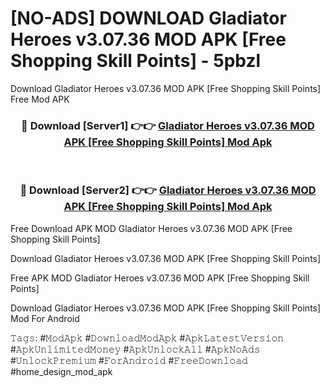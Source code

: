 # [NO-ADS] DOWNLOAD Gladiator Heroes v3.07.36 MOD APK [Free Shopping Skill Points] - 5pbzl
Download Gladiator Heroes v3.07.36 MOD APK [Free Shopping Skill Points] Free Mod APK

<div align="center">
<h3>🔴 Download [Server1] 👉👉 <a href="https://apk-comot.site?title=Gladiator_Heroes_v3.07.36_MOD_APK_[Free_Shopping_Skill_Points]">Gladiator Heroes v3.07.36 MOD APK [Free Shopping Skill Points] Mod Apk</a></h3><br>

<h3>🔴 Download [Server2] 👉👉 <a href="https://apk-comot.site?title=Gladiator_Heroes_v3.07.36_MOD_APK_[Free_Shopping_Skill_Points]">Gladiator Heroes v3.07.36 MOD APK [Free Shopping Skill Points] Mod Apk</a></h3>
</div>


Free Download APK MOD Gladiator Heroes v3.07.36 MOD APK [Free Shopping Skill Points]

Download Gladiator Heroes v3.07.36 MOD APK [Free Shopping Skill Points] 

Free APK MOD Gladiator Heroes v3.07.36 MOD APK [Free Shopping Skill Points] 

Download Gladiator Heroes v3.07.36 MOD APK [Free Shopping Skill Points] Mod For Android

𝚃𝚊𝚐𝚜: #𝙼𝚘𝚍𝙰𝚙𝚔 #𝙳𝚘𝚠𝚗𝚕𝚘𝚊𝚍𝙼𝚘𝚍𝙰𝚙𝚔 #𝙰𝚙𝚔𝙻𝚊𝚝𝚎𝚜𝚝𝚅𝚎𝚛𝚜𝚒𝚘𝚗 #𝙰𝚙𝚔𝚄𝚗𝚕𝚒𝚖𝚒𝚝𝚎𝚍𝙼𝚘𝚗𝚎𝚢 #𝙰𝚙𝚔𝚄𝚗𝚕𝚘𝚌𝚔𝙰𝚕𝚕 #𝙰𝚙𝚔𝙽𝚘𝙰𝚍𝚜 #𝚄𝚗𝚕𝚘𝚌𝚔𝙿𝚛𝚎𝚖𝚒𝚞𝚖 #𝙵𝚘𝚛𝙰𝚗𝚍𝚛𝚘𝚒𝚍 #𝙵𝚛𝚎𝚎𝙳𝚘𝚠𝚗𝚕𝚘𝚊𝚍 #home_design_mod_apk